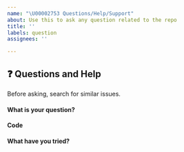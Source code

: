 ```yaml
---
name: "\U00002753 Questions/Help/Support"
about: Use this to ask any question related to the repo
title: ''
labels: question
assignees: ''

---
```


## ❓ Questions and Help

Before asking, search for similar issues.

#### What is your question?

<!-- A clear and concise description of the question. -->

#### Code

<!-- Please paste a code snippet if your question requires it! -->   

#### What have you tried?